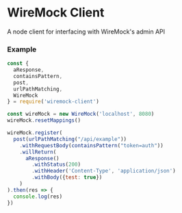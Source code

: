 # WireMock Client

A node client for interfacing with WireMock's admin API

### Example
```javascript
const {
  aResponse,
  containsPattern,
  post,
  urlPathMatching,
  WireMock
} = require('wiremock-client')

const wireMock = new WireMock('localhost', 8080)
wireMock.resetMappings()

wireMock.register(
  post(urlPathMatching("/api/example"))
    .withRequestBody(containsPattern("token=auth"))
    .willReturn(
      aResponse()
        .withStatus(200)
        .withHeader('Content-Type', 'application/json')
        .withBody({test: true})
    )
).then(res => {
  console.log(res)
})

```

